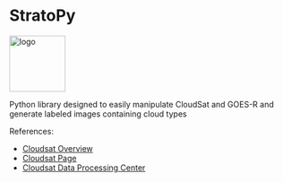 # StratoPy
<img src="https://github.com/paula-rj/StratoPy/blob/main/res/logo.jpg?raw=true" alt="logo" height="100"/>

Python library designed to easily manipulate CloudSat and GOES-R and generate labeled images containing cloud types


References:

- [Cloudsat Overview](https://cloudsat.atmos.colostate.edu/CloudSat_overview.pdf)
- [Cloudsat Page](https://cloudsat.atmos.colostate.edu/)
- [Cloudsat Data Processing Center](http://www.cloudsat.cira.colostate.edu/)

